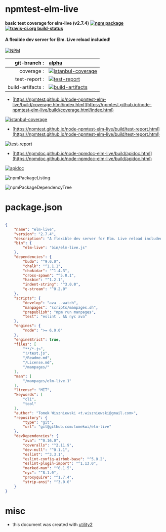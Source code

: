 # npmtest-elm-live

#### basic test coverage for  elm-live (v2.7.4)  [![npm package](https://img.shields.io/npm/v/npmtest-elm-live.svg?style=flat-square)](https://www.npmjs.org/package/npmtest-elm-live) [![travis-ci.org build-status](https://api.travis-ci.org/npmtest/node-npmtest-elm-live.svg)](https://travis-ci.org/npmtest/node-npmtest-elm-live)

#### A flexible dev server for Elm. Live reload included!

[![NPM](https://nodei.co/npm/elm-live.png?downloads=true&downloadRank=true&stars=true)](https://www.npmjs.com/package/elm-live)

| git-branch : | [alpha](https://github.com/npmtest/node-npmtest-elm-live/tree/alpha)|
|--:|:--|
| coverage : | [![istanbul-coverage](https://npmtest.github.io/node-npmtest-elm-live/build/coverage.badge.svg)](https://npmtest.github.io/node-npmtest-elm-live/build/coverage.html/index.html)|
| test-report : | [![test-report](https://npmtest.github.io/node-npmtest-elm-live/build/test-report.badge.svg)](https://npmtest.github.io/node-npmtest-elm-live/build/test-report.html)|
| build-artifacts : | [![build-artifacts](https://npmtest.github.io/node-npmtest-elm-live/glyphicons_144_folder_open.png)](https://github.com/npmtest/node-npmtest-elm-live/tree/gh-pages/build)|

- [https://npmtest.github.io/node-npmtest-elm-live/build/coverage.html/index.html](https://npmtest.github.io/node-npmtest-elm-live/build/coverage.html/index.html)

[![istanbul-coverage](https://npmtest.github.io/node-npmtest-elm-live/build/screenCapture.buildCi.browser.%252Ftmp%252Fbuild%252Fcoverage.lib.html.png)](https://npmtest.github.io/node-npmtest-elm-live/build/coverage.html/index.html)

- [https://npmtest.github.io/node-npmtest-elm-live/build/test-report.html](https://npmtest.github.io/node-npmtest-elm-live/build/test-report.html)

[![test-report](https://npmtest.github.io/node-npmtest-elm-live/build/screenCapture.buildCi.browser.%252Ftmp%252Fbuild%252Ftest-report.html.png)](https://npmtest.github.io/node-npmtest-elm-live/build/test-report.html)

- [https://npmdoc.github.io/node-npmdoc-elm-live/build/apidoc.html](https://npmdoc.github.io/node-npmdoc-elm-live/build/apidoc.html)

[![apidoc](https://npmdoc.github.io/node-npmdoc-elm-live/build/screenCapture.buildCi.browser.%252Ftmp%252Fbuild%252Fapidoc.html.png)](https://npmdoc.github.io/node-npmdoc-elm-live/build/apidoc.html)

![npmPackageListing](https://npmtest.github.io/node-npmtest-elm-live/build/screenCapture.npmPackageListing.svg)

![npmPackageDependencyTree](https://npmtest.github.io/node-npmtest-elm-live/build/screenCapture.npmPackageDependencyTree.svg)



# package.json

```json

{
    "name": "elm-live",
    "version": "2.7.4",
    "description": "A flexible dev server for Elm. Live reload included!",
    "bin": {
        "elm-live": "bin/elm-live.js"
    },
    "dependencies": {
        "budo": "^9.0.0",
        "chalk": "^1.1.1",
        "chokidar": "^1.4.3",
        "cross-spawn": "^5.0.1",
        "hasbin": "^1.2.1",
        "indent-string": "^3.0.0",
        "q-stream": "^0.2.0"
    },
    "scripts": {
        "develop": "ava --watch",
        "manpages": "scripts/manpages.sh",
        "prepublish": "npm run manpages",
        "test": "eslint . && nyc ava"
    },
    "engines": {
        "node": ">= 6.0.0"
    },
    "engineStrict": true,
    "files": [
        "**/*.js",
        "!/test.js",
        "/Readme.md",
        "/License.md",
        "/manpages/"
    ],
    "man": [
        "/manpages/elm-live.1"
    ],
    "license": "MIT",
    "keywords": [
        "cli",
        "tool"
    ],
    "author": "Tomek Wiszniewski <t.wiszniewski@gmail.com>",
    "repository": {
        "type": "git",
        "url": "git@github.com:tomekwi/elm-live"
    },
    "devDependencies": {
        "ava": "^0.16.0",
        "coveralls": "^2.11.9",
        "dev-null": "^0.1.1",
        "eslint": "^3.3.1",
        "eslint-config-airbnb-base": "^5.0.2",
        "eslint-plugin-import": "^1.13.0",
        "marked-man": "^0.1.5",
        "nyc": "^8.1.0",
        "proxyquire": "^1.7.4",
        "strip-ansi": "^3.0.0"
    }
}
```



# misc
- this document was created with [utility2](https://github.com/kaizhu256/node-utility2)
